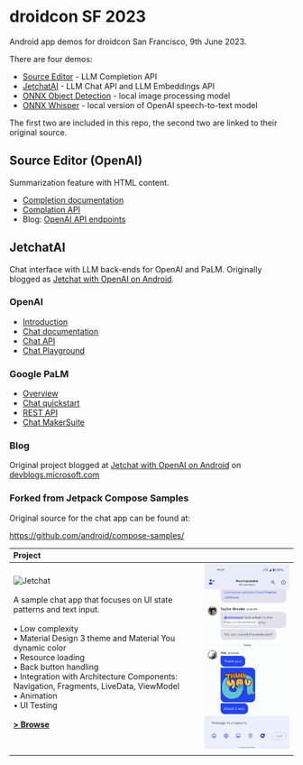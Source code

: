 # droidcon SF 2023

Android app demos for droidcon San Francisco, 9th June 2023.

There are four demos:

- [Source Editor](SourceEditor/) - LLM Completion API
- [JetchatAI](Jetchat/) - LLM Chat API and LLM Embeddings API
- [ONNX Object Detection](ObjectDetection-ONNX/) - local image processing model
- [ONNX Whisper](Whisper-ONNX/) - local version of OpenAI speech-to-text model

The first two are included in this repo, the second two are linked to their original source.

## Source Editor (OpenAI)

Summarization feature with HTML content.

- [Completion documentation](https://platform.openai.com/docs/api-reference/completions)
- [Complation API](https://platform.openai.com/docs/api-reference/completions/create)
- Blog: [OpenAI API endpoints](https://devblogs.microsoft.com/surface-duo/android-openai-chatgpt-3/)

## JetchatAI

Chat interface with LLM back-ends for OpenAI and PaLM. Originally blogged as [Jetchat with OpenAI on Android](https://devblogs.microsoft.com/surface-duo/android-openai-chatgpt-5/).

### OpenAI

- [Introduction](https://platform.openai.com/docs/introduction)
- [Chat documentation](https://platform.openai.com/docs/guides/chat)
- [Chat API](https://platform.openai.com/docs/api-reference/chat)
- [Chat Playground](https://platform.openai.com/playground?mode=chat)

### Google PaLM

- [Overview](https://developers.generativeai.google/guide/palm_api_overview)
- [Chat quickstart](https://developers.generativeai.google/tutorials/chat_android_quickstart)
- [REST API](https://developers.generativeai.google/api/rest/generativelanguage)
- [Chat MakerSuite](https://makersuite.google.com/app/prompts/new_multiturn)

### Blog

Original project blogged at [Jetchat with OpenAI on Android](https://devblogs.microsoft.com/surface-duo/android-openai-chatgpt-5/) on [devblogs.microsoft.com](https://devblogs.microsoft.com/surface-duo/)

### Forked from Jetpack Compose Samples

Original source for the chat app can be found at:

https://github.com/android/compose-samples/

| Project | |
|:-----|---------|
|  <img src="https://github.com/android/compose-samples/raw/main/readme/jetchat.png" alt="Jetchat" width="240"></img> <br><br>A sample chat app that focuses on UI state patterns and text input.<br><br>• Low complexity<br>• Material Design 3 theme and Material You dynamic color<br>• Resource loading<br>• Back button handling<br>• Integration with Architecture Components: Navigation, Fragments, LiveData, ViewModel<br>• Animation<br>• UI Testing<br><br>**[> Browse](https://github.com/android/compose-samples/raw/main/Jetchat/)** <br><br> | <img src="https://github.com/android/compose-samples/raw/main/readme/screenshots/Jetchat.png" width="320" alt="Jetchat sample demo">|
|  |  |
